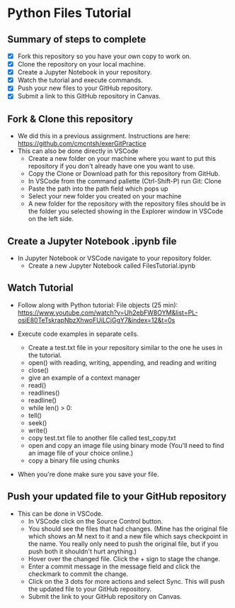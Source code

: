 # Python Files Tutorial

## Summary of steps to complete

- [X] Fork this repository so you have your own copy to work on.
- [X] Clone the repository on your local machine. 
- [X] Create a Jupyter Notebook in your repository.
- [X] Watch the tutorial and execute commands.
- [X] Push your new files to your GitHub repository.
- [X] Submit a link to this GitHub repository in Canvas.

## Fork & Clone this repository

* We did this in a previous assignment. Instructions are here: https://github.com/cmcntsh/exerGitPractice
* This can also be done directly in VSCode
  * Create a new folder on your machine where you want to put this repository if you don't already have one you want to use.
  * Copy the Clone or Download path for this repository from GitHub.
  * In VSCode from the command pallette (Ctrl-Shift-P) run Git: Clone
  * Paste the path into the path field which pops up
  * Select your new folder you created on your machine
  * A new folder for the repository with the repository files should be in the folder you selected showing in the Explorer window in VSCode on the left side.

## Create a Jupyter Notebook .ipynb file

* In Jupyter Notebook or VSCode navigate to your repository folder.
  * Create a new Jupyter Notebook called FilesTutorial.ipynb

## Watch Tutorial

* Follow along with Python tutorial: File objects (25 min): https://www.youtube.com/watch?v=Uh2ebFW8OYM&list=PL-osiE80TeTskrapNbzXhwoFUiLCjGgY7&index=12&t=0s
* Execute code examples in separate cells.
  * Create a test.txt file in your repository similar to the one he uses in the tutorial.
  * open() with reading, writing, appending, and reading and writing
  * close()
  * give an example of a context manager
  * read()
  * readlines()
  * readline()
  * while len() > 0:
  * tell()
  * seek()
  * write()
  * copy test.txt file to another file called test_copy.txt
  * open and copy an image file using binary mode (You'll need to find an image file of your choice online.)
  * copy a binary file using chunks
  
* When you're done make sure you save your file.

## Push your updated file to your GitHub repository

* This can be done in VSCode.
  * In VSCode click on the Source Control button.
  * You should see the files that had changes. (Mine has the original file which shows an M next to it and a new file which says checkpoint in the name. You really only need to push the original file, but if you push both it shouldn't hurt anything.)
  * Hover over the changed file. Click the + sign to stage the change.
  * Enter a commit message in the message field and click the checkmark to commit the change.
  * Click on the 3 dots for more actions and select Sync. This will push the updated file to your GitHub repository.
  * Submit the link to your GitHub repository on Canvas.
